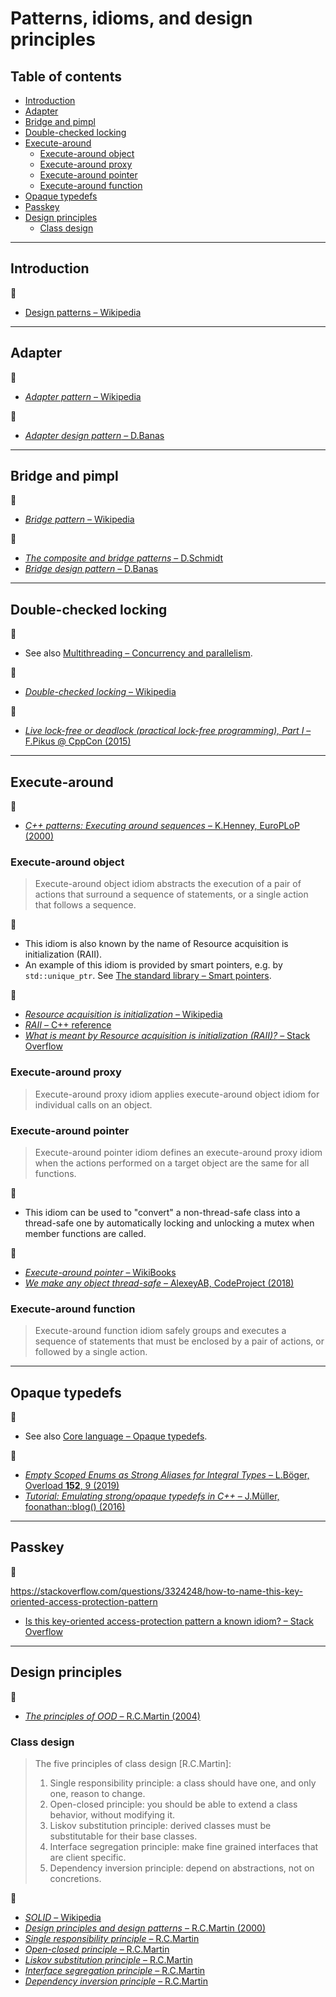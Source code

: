 # Patterns, idioms, and design principles

## Table of contents

* [Introduction](#introduction)
* [Adapter](#adapter)
* [Bridge and pimpl](#bridge-and-pimpl)
* [Double-checked locking](#double-checked-locking)
* [Execute-around](#execute-around)
	* [Execute-around object](execute-around-object)
	* [Execute-around proxy](execute-around-proxy)
	* [Execute-around pointer](execute-around-pointer)
	* [Execute-around function](execute-around-function)
* [Opaque typedefs](#opaque-typedefs)
* [Passkey](#passkey)
* [Design principles](#design-principles)
	* [Class design](#class-design)

---

## Introduction

:link:

* [Design patterns &ndash; Wikipedia](https://en.wikipedia.org/wiki/Design_Patterns)

---

## Adapter

:link:

* [*Adapter pattern* &ndash; Wikipedia](https://en.wikipedia.org/wiki/Adapter_pattern)

:movie_camera:

* [*Adapter design pattern* &ndash; D.Banas](https://www.youtube.com/watch?v=9jIgSsIfh_8)

---

## Bridge and pimpl

:link:

* [*Bridge pattern* &ndash; Wikipedia](https://en.wikipedia.org/wiki/Bridge_pattern)

:movie_camera:

* [*The composite and bridge patterns* &ndash; D.Schmidt](https://www.youtube.com/watch?v=iM4W5hFqaEA&t=730)
* [*Bridge design pattern* &ndash; D.Banas](https://www.youtube.com/watch?v=qG286LQM6BU)

---

## Double-checked locking

:memo:

* See also [Multithreading &ndash; Concurrency and parallelism](concurrency_and_parallelism.md#multithreading).

:link:

* [*Double-checked locking* &ndash; Wikipedia](https://en.wikipedia.org/wiki/Double-checked_locking)

:movie_camera:

* [*Live lock-free or deadlock (practical lock-free programming), Part I* &ndash; F.Pikus @ CppCon (2015)](https://www.youtube.com/watch?v=lVBvHbJsg5Y)

---

## Execute-around

:link:

* [*C++ patterns: Executing around sequences* &ndash; K.Henney, EuroPLoP (2000)](https://hillside.net/europlop/HillsideEurope/Papers/EuroPLoP2000/2000_Henney_ExecutingAroundSequences.pdf)

### Execute-around object

> Execute-around object idiom abstracts the execution of a pair of actions that surround a sequence of statements, or a single action that follows a sequence.

:memo:

* This idiom is also known by the name of Resource acquisition is initialization (RAII).
* An example of this idiom is provided by smart pointers, e.g. by `std::unique_ptr`. See [The standard library &ndash; Smart pointers](std_library.md#smart-pointers).

:link:

* [*Resource acquisition is initialization* &ndash; Wikipedia](https://en.wikipedia.org/wiki/Resource_acquisition_is_initialization)
* [*RAII* &ndash; C++ reference](https://en.cppreference.com/w/cpp/language/raii)
* [*What is meant by Resource acquisition is initialization (RAII)?* &ndash; Stack Overflow](https://stackoverflow.com/questions/2321511/what-is-meant-by-resource-acquisition-is-initialization-raii)

<!-- https://www.codeproject.com/Articles/10141/RAII-Dynamic-Objects-and-Factories-in-C -->

### Execute-around proxy

> Execute-around proxy idiom applies execute-around object idiom for individual calls on an object.

### Execute-around pointer

> Execute-around pointer idiom defines an execute-around proxy idiom when the actions performed on a target object are the same for all functions.

:memo:

* This idiom can be used to "convert" a non-thread-safe class into a thread-safe one by automatically locking and unlocking a mutex when member functions are called.

:link:

* [*Execute-around pointer* &ndash; WikiBooks](https://en.wikibooks.org/wiki/More_C%2B%2B_Idioms/Execute-Around_Pointer)
* [*We make any object thread-safe* &ndash; AlexeyAB, CodeProject (2018)](https://www.codeproject.com/Articles/1183379/We-make-any-object-thread-safe)

### Execute-around function

> Execute-around function idiom safely groups and executes a sequence of statements that must be enclosed by a pair of actions, or followed by a single action.

---

## Opaque typedefs

:memo:

* See also [Core language &ndash; Opaque typedefs](core-language.md#opaque-typedefs).

:link:

* [*Empty Scoped Enums as Strong Aliases for Integral Types* &ndash; L.B&ouml;ger, Overload **152**, 9 (2019)](https://accu.org/index.php/journals/2683)
* [*Tutorial: Emulating strong/opaque typedefs in C++* &ndash; J.Müller, foonathan::blog() (2016)](https://foonathan.net/blog/2016/10/19/strong-typedefs.html)

---

## Passkey

:link:

<!-- https://stackoverflow.com/questions/3217390/clean-c-granular-friend-equivalent-answer-attorney-client-idiom/3218920#3218920-->

https://stackoverflow.com/questions/3324248/how-to-name-this-key-oriented-access-protection-pattern

* [Is this key-oriented access-protection pattern a known idiom? &ndash; Stack Overflow](https://stackoverflow.com/questions/3220009/is-this-key-oriented-access-protection-pattern-a-known-idiom)

---

## Design principles

:link:

* [*The principles of OOD* &ndash; R.C.Martin (2004)](http://www.butunclebob.com/ArticleS.UncleBob.PrinciplesOfOod)

### Class design

> The five principles of class design [R.C.Martin]:
>
> 1. Single responsibility principle: a class should have one, and only one, reason to change.
> 2. Open-closed principle: you should be able to extend a class behavior, without modifying it.
> 3. Liskov substitution principle: derived classes must be substitutable for their base classes.
> 4. Interface segregation principle: make fine grained interfaces that are client specific.
> 5. Dependency inversion principle: depend on abstractions, not on concretions.

:link:

* [*SOLID* &ndash; Wikipedia](https://en.wikipedia.org/wiki/SOLID)
* [*Design principles and design patterns* &ndash; R.C.Martin (2000)](http://www.cvc.uab.es/shared/teach/a21291/temes/object_oriented_design/materials_adicionals/principles_and_patterns.pdf)
* [*Single responsibility principle* &ndash; R.C.Martin](https://web.archive.org/web/20150202200348/http://www.objectmentor.com/resources/articles/srp.pdf)
* [*Open-closed principle* &ndash; R.C.Martin](https://web.archive.org/web/20150905081105/http://www.objectmentor.com/resources/articles/ocp.pdf)
* [*Liskov substitution principle* &ndash; R.C.Martin](https://web.archive.org/web/20150905081111/http://www.objectmentor.com/resources/articles/lsp.pdf)
* [*Interface segregation principle* &ndash; R.C.Martin](https://web.archive.org/web/20150905081110/http://www.objectmentor.com/resources/articles/isp.pdf)
* [*Dependency inversion principle* &ndash; R.C.Martin](https://web.archive.org/web/20150905081103/http://www.objectmentor.com/resources/articles/dip.pdf)
